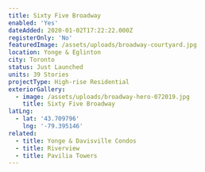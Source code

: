 ```yaml
---
title: Sixty Five Broadway
enabled: 'Yes'
dateAdded: 2020-01-02T17:22:22.000Z
registerOnly: 'No'
featuredImage: /assets/uploads/broadway-courtyard.jpg
location: Yonge & Eglinton
city: Toronto
status: Just Launched
units: 39 Stories
projectType: High-rise Residential
exteriorGallery:
  - image: /assets/uploads/broadway-hero-072019.jpg
    title: Sixty Five Broadway
latLng:
  - lat: '43.709796'
    lng: '-79.395146'
related:
  - title: Yonge & Davisville Condos
  - title: Riverview
  - title: Pavilia Towers
---
```


